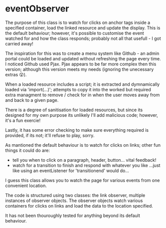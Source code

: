 # eventObserver
The purpose of this class is to watch for clicks on anchor tags inside a specified container, load the linked resource and update the display. This is the default behaviour; however, it's possible to customise the event watched for and how the class responds; probably not all that usefull - I got carried away!

The inspiration for this was to create a menu system like Github - an admin portal could be loaded and updated without refreshing the page every time. I noticed Github used Pjax. Pjax appears to be far more complex then this version; although this version meets my needs (ignoring the unecessary extras 😲). 

When a loaded resource includes a script; it is extracted and dymnamically loaded via 'import(...)'; attempts to copy it into the <head> worked but required extra managment to remove / check for in when the user moves away from and back to a given page.

There is a degree of sanitisation for loaded resources, but since its designed for my own purpose its unlikely I'll add malicious code; however, it's a fun exercie!
  
Lastly, it has some error checking to make sure everything required is provided, if its not; it'll refuse to play, sorry.
  
  As mantioned the default behaviour is to watch for clicks on links; other fun things it could do are:
  - tell you when to click on a paragraph, header, button... vital feedback!
  - watch for a transition to finish and respond with whatever you like ...just like using an eventListener for 'transitionend' would do...
  
  I guess this class allows you to watch the page for various events from one convenient location.
  
  The code is structured using two classes: the link observer, multiple instances of observer objects. The observer objects watch various containers for clicks on links and load the data to the location specified.
  
  It has not been thouroughly tested for anything beyond its default behaviour.
